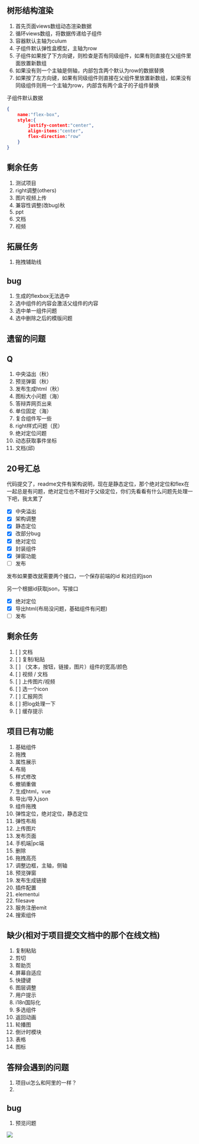 ## 树形结构渲染

1. 首先页面views数组动态渲染数据
2. 循环views数组，将数据传递给子组件
3. 容器默认主轴为culum
4. 子组件默认弹性盒模型，主轴为row
5. 子组件如果按了下方向键，则检查是否有同级组件，如果有则直接在父组件里面放置新数组
6. 如果没有则一个主轴是侧轴，内部包含两个默认为row的数据替换
7. 如果按了左方向键，如果有同级组件则直接在父组件里放置新数组，如果没有同级组件则用一个主轴为row，内部含有两个盒子的子组件替换

子组件默认数据

```json
{
    name:"flex-box",
    style:{
        justify-content:"center",
        align-items:"center",
        flex-direction:"row"
    }
}
```

## 剩余任务

1. 测试项目
2. right调整(others)
3. 图片视频上传
4. 兼容性调整(改bug)秋
5. ppt
6. 文档
7. 视频

## 拓展任务

1. 拖拽辅助线

## bug

1. 生成的flexbox无法选中
2. 选中组件的内容会激活父组件的内容
3. 选中单一组件问题
4. 选中删除之后的模版问题

## 遗留的问题

## Q

1. 中央溢出（秋）
2. 预览弹窗（秋）
3. 发布生成html（秋）
4. 图标大小问题（海）
5. 答辩弄网页出来
6. 单位固定（海）
7. 复合组件写一些
8. right样式问题（民）
9. 绝对定位问题
10. 动态获取事件坐标
11. 文档(邱)

## 20号汇总

代码提交了，readme文件有架构说明，现在是静态定位，那个绝对定位和flex在一起总是有问题，绝对定位也不相对于父级定位，你们先看看有什么问题先处理一下吧，我太累了

* [X]  中央溢出
* [X]  架构调整
* [X]  静态定位
* [X]  改部分bug
* [X]  绝对定位
* [X]  封装组件
* [X]  弹窗功能
* [ ]  发布

发布如果要改就需要两个接口，一个保存前端的id 和对应的json

另一个根据id获取json，写接口

* [X]  绝对定位
* [X]  导出html(布局没问题，基础组件有问题)
* [ ]  发布

## 剩余任务

1. [ ]  文档
2. [ ]  复制/粘贴
3. [ ]  （文本，按钮，链接，图片）组件的宽高/颜色
4. [ ]  视频 / 文档
5. [ ]  上传图片/视频
6. [ ]  选一个icon
7. [ ]  汇报网页
8. [ ]  把log处理一下
9. [ ]  缓存提示

## 项目已有功能

1. 基础组件
2. 拖拽
3. 属性展示
4. 布局
5. 样式修改
6. 撤销重做
7. 生成html，vue
8. 导出/导入json
9. 组件拖拽
10. 弹性定位，绝对定位，静态定位
11. 弹性布局
12. 上传图片
13. 发布页面
14. 手机端|pc端
15. 删除
16. 拖拽高亮
17. 调整边框，主轴，侧轴
18. 预览弹窗
19. 发布生成链接
20. 插件配置
21. elementui
22. filesave
23. 服务注册emit
24. 搜索组件

## 缺少(相对于项目提交文档中的那个在线文档)

1. 复制粘贴
2. 剪切
3. 帮助页
4. 屏幕自适应
5. 快捷键
6. 图层调整
7. 用户提示
8. i18n国际化
9. 多选组件
10. 返回动画
11. 轮播图
12. 倒计时模块
13. 表格
14. 图标

## 答辩会遇到的问题

1. 项目ui怎么和阿里的一样？
2.

## bug

1. 预览问题

![](https://cdn.nlark.com/yuque/0/2022/png/110793/1645445575048-cc511d60-3b84-411d-a70e-21b7a596d09c.png)
